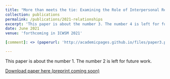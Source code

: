 ```yaml
---
title: "More than meets the tie: Examining the Role of Interpersonal Relationships in Social Networks"
collection: publications
permalink: /publications/2021-relationships
excerpt: 'This paper is about the number 3. The number 4 is left for future work.'
date: June 2021
venue: 'forthcoming in ICWSM 2021'

[comment]: <> (paperurl: 'http://academicpages.github.io/files/paper3.pdf')

---
```


This paper is about the number 1. The number 2 is left for future work.

[comment]: <> (This paper is about the number 3. The number 4 is left for future work.)

[Download paper here (preprint coming soon)](http://academicpages.github.io/files/paper3.pdf)

[comment]: <> (Recommended citation: Your Name, You. &#40;2015&#41;. "Paper Title Number 3." <i>Journal 1</i>. 1&#40;3&#41;.)